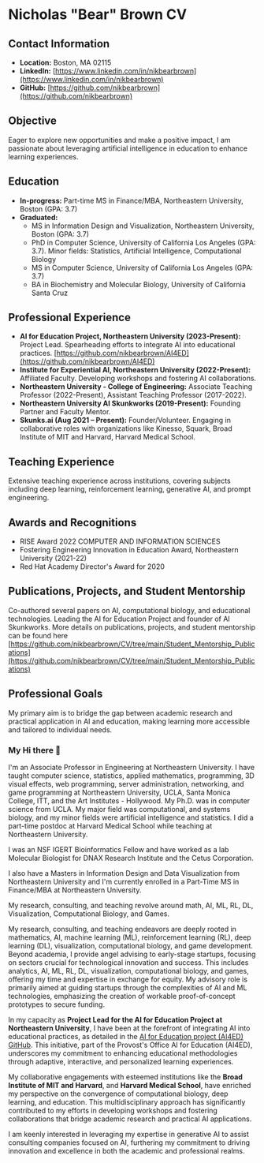# Nicholas "Bear" Brown CV

## Contact Information
- **Location:** Boston, MA 02115
- **LinkedIn:** [https://www.linkedin.com/in/nikbearbrown](https://www.linkedin.com/in/nikbearbrown)
- **GitHub:** [https://github.com/nikbearbrown](https://github.com/nikbearbrown)

## Objective
Eager to explore new opportunities and make a positive impact, I am passionate about leveraging artificial intelligence in education to enhance learning experiences.

## Education
- **In-progress:** Part-time MS in Finance/MBA, Northeastern University, Boston (GPA: 3.7)
- **Graduated:**
  - MS in Information Design and Visualization, Northeastern University, Boston (GPA: 3.7)
  - PhD in Computer Science, University of California Los Angeles (GPA: 3.7). Minor fields: Statistics, Artificial Intelligence, Computational Biology
  - MS in Computer Science, University of California Los Angeles (GPA: 3.7)
  - BA in Biochemistry and Molecular Biology, University of California Santa Cruz

## Professional Experience
- **AI for Education Project, Northeastern University (2023-Present):** Project Lead. Spearheading efforts to integrate AI into educational practices. [https://github.com/nikbearbrown/AI4ED](https://github.com/nikbearbrown/AI4ED)  
- **Institute for Experiential AI, Northeastern University (2022-Present):** Affiliated Faculty. Developing workshops and fostering AI collaborations.
- **Northeastern University - College of Engineering:** Associate Teaching Professor (2022-Present), Assistant Teaching Professor (2017-2022).
- **Northeastern University AI Skunkworks (2019-Present):** Founding Partner and Faculty Mentor.
- **Skunks.ai (Aug 2021 – Present):** Founder/Volunteer. Engaging in collaborative roles with organizations like Kinesso, Squark, Broad Institute of MIT and Harvard, Harvard Medical School.

## Teaching Experience
Extensive teaching experience across institutions, covering subjects including deep learning, reinforcement learning, generative AI, and prompt engineering.

## Awards and Recognitions
- RISE Award 2022 COMPUTER AND INFORMATION SCIENCES
- Fostering Engineering Innovation in Education Award, Northeastern University (2021-22)
- Red Hat Academy Director's Award for 2020

## Publications, Projects, and Student Mentorship
Co-authored several papers on AI, computational biology, and educational technologies. Leading the AI for Education Project and founder of AI Skunkworks.
More details on publications, projects, and student mentorship can be found here [https://github.com/nikbearbrown/CV/tree/main/Student_Mentorship_Publications](https://github.com/nikbearbrown/CV/tree/main/Student_Mentorship_Publications)  


## Professional Goals
My primary aim is to bridge the gap between academic research and practical application in AI and education, making learning more accessible and tailored to individual needs.

### My Hi there 👋

I'm an Associate Professor in Engineering at Northeastern University. I have taught computer science, statistics, applied mathematics, programming, 3D visual effects, web programming, server administration, networking, and game programming at Northeastern University, UCLA, Santa Monica College, ITT, and the Art Institutes - Hollywood. My Ph.D. was in computer science from UCLA. My major field was computational, and systems biology, and my minor fields were artificial intelligence and statistics. I did a part-time postdoc at Harvard Medical School while teaching at Northeastern University.

I was an NSF IGERT Bioinformatics Fellow and have worked as a lab Molecular Biologist for DNAX Research Institute and the Cetus Corporation.

I also have a Masters in Information Design and Data Visualization from Northeastern University and I'm currently enrolled in a Part-Time MS in Finance/MBA at Northeastern University.

My research, consulting,  and teaching revolve around math, AI, ML, RL, DL, Visualization, Computational Biology, and Games.  

My research, consulting, and teaching endeavors are deeply rooted in mathematics, AI, machine learning (ML), reinforcement learning (RL), deep learning (DL), visualization, computational biology, and game development. Beyond academia, I provide angel advising to early-stage startups, focusing on sectors crucial for technological innovation and success. This includes analytics, AI, ML, RL, DL, visualization, computational biology, and games, offering my time and expertise in exchange for equity. My advisory role is primarily aimed at guiding startups through the complexities of AI and ML technologies, emphasizing the creation of workable proof-of-concept prototypes to secure funding.

In my capacity as **Project Lead for the AI for Education Project at Northeastern University**, I have been at the forefront of integrating AI into educational practices, as detailed in the [AI for Education project (AI4ED) GitHub](https://github.com/nikbearbrown/AI4ED). This initiative, part of the Provost's Office AI for Education (AI4ED), underscores my commitment to enhancing educational methodologies through adaptive, interactive, and personalized learning experiences.

My collaborative engagements with esteemed institutions like the **Broad Institute of MIT and Harvard**, and **Harvard Medical School**, have enriched my perspective on the convergence of computational biology, deep learning, and education. This multidisciplinary approach has significantly contributed to my efforts in developing workshops and fostering collaborations that bridge academic research and practical AI applications.

I am keenly interested in leveraging my expertise in generative AI to assist consulting companies focused on AI, furthering my commitment to driving innovation and excellence in both the academic and professional realms.

